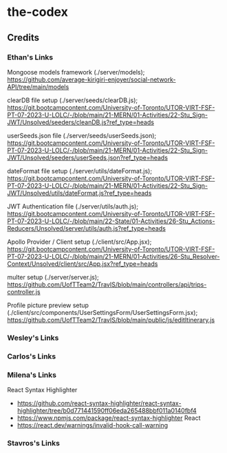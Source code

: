 # the-codex

## Credits

### Ethan's Links

Mongoose models framework (./server/models);
https://github.com/average-kirigiri-enjoyer/social-network-API/tree/main/models

clearDB file setup (./server/seeds/clearDB.js);
https://git.bootcampcontent.com/University-of-Toronto/UTOR-VIRT-FSF-PT-07-2023-U-LOLC/-/blob/main/21-MERN/01-Activities/22-Stu_Sign-JWT/Unsolved/seeders/cleanDB.js?ref_type=heads

userSeeds.json file (./server/seeds/userSeeds.json);
https://git.bootcampcontent.com/University-of-Toronto/UTOR-VIRT-FSF-PT-07-2023-U-LOLC/-/blob/main/21-MERN/01-Activities/22-Stu_Sign-JWT/Unsolved/seeders/userSeeds.json?ref_type=heads

dateFormat file setup (./server/utils/dateFormat.js);
https://git.bootcampcontent.com/University-of-Toronto/UTOR-VIRT-FSF-PT-07-2023-U-LOLC/-/blob/main/21-MERN/01-Activities/22-Stu_Sign-JWT/Unsolved/utils/dateFormat.js?ref_type=heads

JWT Authentication file (./server/utils/auth.js);
https://git.bootcampcontent.com/University-of-Toronto/UTOR-VIRT-FSF-PT-07-2023-U-LOLC/-/blob/main/22-State/01-Activities/26-Stu_Actions-Reducers/Unsolved/server/utils/auth.js?ref_type=heads

Apollo Provider / Client setup (./client/src/App.jsx);
https://git.bootcampcontent.com/University-of-Toronto/UTOR-VIRT-FSF-PT-07-2023-U-LOLC/-/blob/main/21-MERN/01-Activities/26-Stu_Resolver-Context/Unsolved/client/src/App.jsx?ref_type=heads

multer setup (./server/server.js);
https://github.com/UofTTeam2/TravIS/blob/main/controllers/api/trips-controller.js

Profile picture preview setup (./client/src/components/UserSettingsForm/UserSettingsForm.jsx);
https://github.com/UofTTeam2/TravIS/blob/main/public/js/editItinerary.js

### Wesley's Links



### Carlos's Links



### Milena's Links
React Syntax Highlighter  
* https://github.com/react-syntax-highlighter/react-syntax-highlighter/tree/b0d771441590ff06eda265488bbf011a0140fbf4
* https://www.npmjs.com/package/react-syntax-highlighter
React
* https://react.dev/warnings/invalid-hook-call-warning



### Stavros's Links

